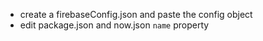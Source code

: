 * create a firebaseConfig.json and paste the config object
* edit package.json and now.json `name` property
